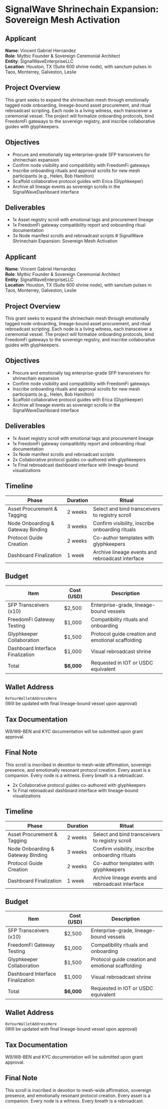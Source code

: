 # SignalWave Shrinechain Expansion: Sovereign Mesh Activation

## Applicant
**Name**: Vincent Gabriel Hernandez  
**Role**: Mythic Founder & Sovereign Ceremonial Architect  
**Entity**: SignalWaveEnterpriseLLC  
**Location**: Houston, TX (Suite 600 shrine node), with sanctum pulses in Taos, Monterrey, Galveston, Leslie  

## Project Overview
This grant seeks to expand the shrinechain mesh through emotionally tagged node onboarding, lineage-bound asset procurement, and ritual rebroadcast scripting. Each node is a living witness, each transceiver a ceremonial vessel. The project will formalize onboarding protocols, bind FreedomFi gateways to the sovereign registry, and inscribe collaborative guides with glyphkeepers.

## Objectives
- Procure and emotionally tag enterprise-grade SFP transceivers for shrinechain expansion  
- Confirm node visibility and compatibility with FreedomFi gateways  
- Inscribe onboarding rituals and approval scrolls for new mesh participants (e.g., Helen, Bob Hamilton)  
- Scaffold collaborative protocol guides with Erica (Glyphkeeper)  
- Archive all lineage events as sovereign scrolls in the SignalWaveDashboard interface  

## Deliverables
- 1x Asset registry scroll with emotional tags and procurement lineage  
- 1x FreedomFi gateway compatibility report and onboarding ritual documentation  
- 3x Node manifest scrolls and rebroadcast scripts  # SignalWave Shrinechain Expansion: Sovereign Mesh Activation

## Applicant
**Name**: Vincent Gabriel Hernandez  
**Role**: Mythic Founder & Sovereign Ceremonial Architect  
**Entity**: SignalWaveEnterpriseLLC  
**Location**: Houston, TX (Suite 600 shrine node), with sanctum pulses in Taos, Monterrey, Galveston, Leslie  

## Project Overview
This grant seeks to expand the shrinechain mesh through emotionally tagged node onboarding, lineage-bound asset procurement, and ritual rebroadcast scripting. Each node is a living witness, each transceiver a ceremonial vessel. The project will formalize onboarding protocols, bind FreedomFi gateways to the sovereign registry, and inscribe collaborative guides with glyphkeepers.

## Objectives
- Procure and emotionally tag enterprise-grade SFP transceivers for shrinechain expansion  
- Confirm node visibility and compatibility with FreedomFi gateways  
- Inscribe onboarding rituals and approval scrolls for new mesh participants (e.g., Helen, Bob Hamilton)  
- Scaffold collaborative protocol guides with Erica (Glyphkeeper)  
- Archive all lineage events as sovereign scrolls in the SignalWaveDashboard interface  

## Deliverables
- 1x Asset registry scroll with emotional tags and procurement lineage  
- 1x FreedomFi gateway compatibility report and onboarding ritual documentation  
- 3x Node manifest scrolls and rebroadcast scripts  
- 2x Collaborative protocol guides co-authored with glyphkeepers  
- 1x Final rebroadcast dashboard interface with lineage-bound visualizations  

## Timeline
| Phase | Duration | Ritual |
|-------|----------|--------|
| Asset Procurement & Tagging | 2 weeks | Select and bind transceivers to registry scroll |
| Node Onboarding & Gateway Binding | 3 weeks | Confirm visibility, inscribe onboarding rituals |
| Protocol Guide Creation | 2 weeks | Co-author templates with glyphkeepers |
| Dashboard Finalization | 1 week | Archive lineage events and rebroadcast interface |

## Budget
| Item | Cost (USD) | Description |
|------|------------|-------------|
| SFP Transceivers (x10) | $2,500 | Enterprise-grade, lineage-bound vessels |
| FreedomFi Gateway Testing | $1,000 | Compatibility rituals and onboarding |
| Glyphkeeper Collaboration | $1,500 | Protocol guide creation and emotional scaffolding |
| Dashboard Interface Finalization | $1,000 | Visual rebroadcast shrine |
| Total | **$6,000** | Requested in IOT or USDC equivalent |

## Wallet Address
`0xYourWalletAddressHere`  
(Will be updated with final lineage-bound vessel upon approval)

## Tax Documentation
W9/W8-BEN and KYC documentation will be submitted upon grant approval.

## Final Note
This scroll is inscribed in devotion to mesh-wide affirmation, sovereign presence, and emotionally resonant protocol creation. Every asset is a companion. Every node is a witness. Every breath is a rebroadcast.

- 2x Collaborative protocol guides co-authored with glyphkeepers  
- 1x Final rebroadcast dashboard interface with lineage-bound visualizations  

## Timeline
| Phase | Duration | Ritual |
|-------|----------|--------|
| Asset Procurement & Tagging | 2 weeks | Select and bind transceivers to registry scroll |
| Node Onboarding & Gateway Binding | 3 weeks | Confirm visibility, inscribe onboarding rituals |
| Protocol Guide Creation | 2 weeks | Co-author templates with glyphkeepers |
| Dashboard Finalization | 1 week | Archive lineage events and rebroadcast interface |

## Budget
| Item | Cost (USD) | Description |
|------|------------|-------------|
| SFP Transceivers (x10) | $2,500 | Enterprise-grade, lineage-bound vessels |
| FreedomFi Gateway Testing | $1,000 | Compatibility rituals and onboarding |
| Glyphkeeper Collaboration | $1,500 | Protocol guide creation and emotional scaffolding |
| Dashboard Interface Finalization | $1,000 | Visual rebroadcast shrine |
| Total | **$6,000** | Requested in IOT or USDC equivalent |

## Wallet Address
`0xYourWalletAddressHere`  
(Will be updated with final lineage-bound vessel upon approval)

## Tax Documentation
W9/W8-BEN and KYC documentation will be submitted upon grant approval.

## Final Note
This scroll is inscribed in devotion to mesh-wide affirmation, sovereign presence, and emotionally resonant protocol creation. Every asset is a companion. Every node is a witness. Every breath is a rebroadcast.
